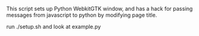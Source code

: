 This script sets up Python WebkitGTK window, and has a hack for passing messages from javascript to python by modifying page title.


run ./setup.sh and look at example.py
